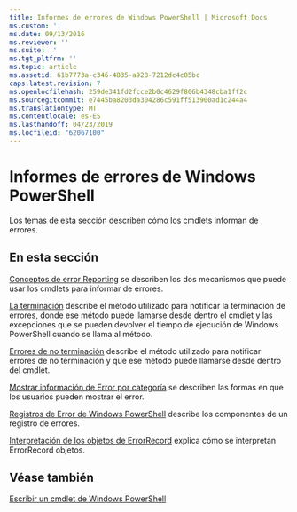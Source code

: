 ```yaml
---
title: Informes de errores de Windows PowerShell | Microsoft Docs
ms.custom: ''
ms.date: 09/13/2016
ms.reviewer: ''
ms.suite: ''
ms.tgt_pltfrm: ''
ms.topic: article
ms.assetid: 61b7773a-c346-4835-a928-7212dc4c85bc
caps.latest.revision: 7
ms.openlocfilehash: 259de341fd2fcce2b0c4629f806b4348cba1ff2c
ms.sourcegitcommit: e7445ba8203da304286c591ff513900ad1c244a4
ms.translationtype: MT
ms.contentlocale: es-ES
ms.lasthandoff: 04/23/2019
ms.locfileid: "62067100"
---
```

# <a name="windows-powershell-error-reporting"></a>Informes de errores de Windows PowerShell

Los temas de esta sección describen cómo los cmdlets informan de errores.

## <a name="in-this-section"></a>En esta sección

[Conceptos de error Reporting](./error-reporting-concepts.md) se describen los dos mecanismos que puede usar los cmdlets para informar de errores.

[La terminación](./terminating-errors.md) describe el método utilizado para notificar la terminación de errores, donde ese método puede llamarse desde dentro el cmdlet y las excepciones que se pueden devolver el tiempo de ejecución de Windows PowerShell cuando se llama al método.

[Errores de no terminación](./non-terminating-errors.md) describe el método utilizado para notificar errores de no terminación y que ese método puede llamarse desde dentro del cmdlet.

[Mostrar información de Error por categoría](./displaying-error-information.md) se describen las formas en que los usuarios pueden mostrar el error.

[Registros de Error de Windows PowerShell](./windows-powershell-error-records.md) describe los componentes de un registro de errores.

[Interpretación de los objetos de ErrorRecord](./interpreting-errorrecord-objects.md) explica cómo se interpretan ErrorRecord objetos.

## <a name="see-also"></a>Véase también

[Escribir un cmdlet de Windows PowerShell](./writing-a-windows-powershell-cmdlet.md)

